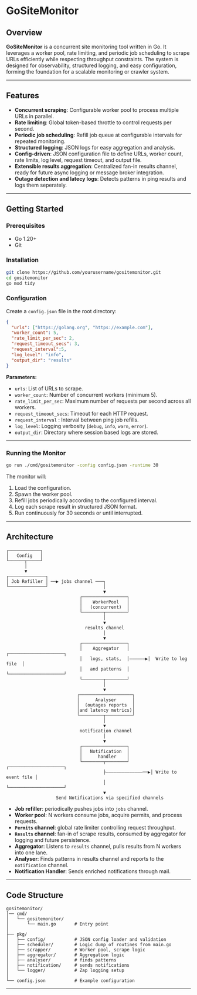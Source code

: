 # GoSiteMonitor

## Overview

**GoSiteMonitor** is a concurrent site monitoring tool written in Go. It leverages a worker pool, rate limiting, and periodic job scheduling to scrape URLs efficiently while respecting throughput constraints. The system is designed for observability, structured logging, and easy configuration, forming the foundation for a scalable monitoring or crawler system.

---

## Features

* **Concurrent scraping**: Configurable worker pool to process multiple URLs in parallel.
* **Rate limiting**: Global token-based throttle to control requests per second.
* **Periodic job scheduling**: Refill job queue at configurable intervals for repeated monitoring.
* **Structured logging**: JSON logs for easy aggregation and analysis.
* **Config-driven**: JSON configuration file to define URLs, worker count, rate limits, log level, request timeout, and output file.
* **Extensible results aggregation**: Centralized fan-in results channel, ready for future async logging or message broker integration.
* **Outage detection and latecy logs**: Detects patterns in ping results and logs them seperately.
---

## Getting Started

### Prerequisites

* Go 1.20+
* Git

### Installation

```bash
git clone https://github.com/yourusername/gositemonitor.git
cd gositemonitor
go mod tidy
```

### Configuration

Create a `config.json` file in the root directory:

```json
{
  "urls": ["https://golang.org", "https://example.com"],
  "worker_count": 5,
  "rate_limit_per_sec": 2,
  "request_timeout_secs": 3,
  "request_interval":5,
  "log_level": "info",
  "output_dir": "results"
}
```

**Parameters:**

* `urls`: List of URLs to scrape.
* `worker_count`: Number of concurrent workers (minimum 5).
* `rate_limit_per_sec`: Maximum number of requests per second across all workers.
* `request_timeout_secs`: Timeout for each HTTP request.
* `request_interval` : Interval between ping job refills.
* `log_level`: Logging verbosity (`debug`, `info`, `warn`, `error`).
* `output_dir`: Directory where session based logs are stored.

---

### Running the Monitor

```bash
go run ./cmd/gositemonitor -config config.json -runtime 30
```

The monitor will:

1. Load the configuration.
2. Spawn the worker pool.
3. Refill jobs periodically according to the configured interval.
4. Log each scrape result in structured JSON format.
5. Run continuously for 30 seconds or until interrupted.

---

## Architecture
```
┌────────────┐
│   Config   │
└──────┬─────┘
       │
       ▼
┌──────────────┐
│ Job Refiller │ ──▶ jobs channel ───┐
└──────────────┘                     │
                                     ▼
                            ┌─────────────────┐
                            │    WorkerPool   │
                            │   (concurrent)  │
                            └────────┬────────┘
                                     │
                                     ▼
                              results channel
                                     │
                                     ▼
                            ┌─────────────────┐            
                            │    Aggregator   │       ┌─────────────────────┐    
                            │   logs, stats,  │——————▶│  Write to log file  │
                            │   and patterns  │       └─────────────────────┘
                            └────────┬────────┘
                                     │
                                     ▼
                           ┌────────────────────┐
                           │      Analyser      │       
                           │  (outages reports  │
                           │and latency metrics)│       
                           └─────────┬──────────┘
                                     │
                                     ▼
                            notification channel
                                     │
                                     ▼
                            ┌─────────────────┐
                            │   Notification  │
                            │      handler    │
                            └────────┬────────┘        ┌─────────────────────┐
                                     ├——————————————──▶│ Write to event file │
                                     │                 └─────────────────────┘
                                     ▼
                   Send Notifications via specified channels
```
* **Job refiller**: periodically pushes jobs into `jobs` channel.
* **Worker pool**: N workers consume jobs, acquire permits, and process requests.
* **`Permits` channel**: global rate limiter controlling request throughput.
* **`Results` channel**: fan-in of scrape results, consumed by aggregator for logging and future persistence.
* **Aggregator**: Listens to `results` channel, pulls results from N workers into one lane.
* **Analyser**: Finds patterns in results channel and reports to the `notification` channel.
* **Notification Handler**: Sends enriched notifications through mail.

---

## Code Structure

```
gositemonitor/
│── cmd/
│   └── gositemonitor/
│       └── main.go       # Entry point
│
├── pkg/
│   ├── config/           # JSON config loader and validation
│   ├── scheduler/        # Logic dump of routines from main.go
│   ├── scrapper/         # Worker pool, scrape logic
│   ├── aggregator/       # Aggregation logic
│   ├── analyser/         # finds patterns
│   ├── notification/     # sends notifications
│   └── logger/           # Zap logging setup
│
└── config.json           # Example configuration
```

---
